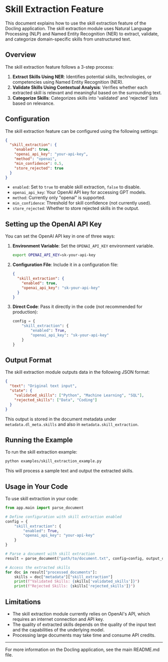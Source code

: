 # Skill Extraction Feature

This document explains how to use the skill extraction feature of the Docling application. The skill extraction module uses Natural Language Processing (NLP) and Named Entity Recognition (NER) to extract, validate, and categorize domain-specific skills from unstructured text.

## Overview

The skill extraction feature follows a 3-step process:

1. **Extract Skills Using NER**: Identifies potential skills, technologies, or competencies using Named Entity Recognition (NER).
2. **Validate Skills Using Contextual Analysis**: Verifies whether each extracted skill is relevant and meaningful based on the surrounding text.
3. **Categorize Skills**: Categorizes skills into 'validated' and 'rejected' lists based on relevance.

## Configuration

The skill extraction feature can be configured using the following settings:

```json
{
  "skill_extraction": {
    "enabled": true,
    "openai_api_key": "your-api-key",
    "method": "openai",
    "min_confidence": 0.5,
    "store_rejected": true
  }
}
```

- `enabled`: Set to `true` to enable skill extraction, `false` to disable.
- `openai_api_key`: Your OpenAI API key for accessing GPT models.
- `method`: Currently only "openai" is supported.
- `min_confidence`: Threshold for skill confidence (not currently used).
- `store_rejected`: Whether to store rejected skills in the output.

## Setting up the OpenAI API Key

You can set the OpenAI API key in one of three ways:

1. **Environment Variable**: Set the `OPENAI_API_KEY` environment variable.
   ```bash
   export OPENAI_API_KEY=sk-your-api-key
   ```

2. **Configuration File**: Include it in a configuration file:
   ```json
   {
     "skill_extraction": {
       "enabled": true,
       "openai_api_key": "sk-your-api-key"
     }
   }
   ```

3. **Direct Code**: Pass it directly in the code (not recommended for production):
   ```python
   config = {
       "skill_extraction": {
           "enabled": True,
           "openai_api_key": "sk-your-api-key"
       }
   }
   ```

## Output Format

The skill extraction module outputs data in the following JSON format:

```json
{
  "text": "Original text input",
  "state": {
    "validated_skills": ["Python", "Machine Learning", "SQL"],
    "rejected_skills": ["Data", "Coding"]
  }
}
```

This output is stored in the document metadata under `metadata.dl_meta.skills` and also in `metadata.skill_extraction`.

## Running the Example

To run the skill extraction example:

```bash
python examples/skill_extraction_example.py
```

This will process a sample text and output the extracted skills.

## Usage in Your Code

To use skill extraction in your code:

```python
from app.main import parse_document

# Define configuration with skill extraction enabled
config = {
    "skill_extraction": {
        "enabled": True,
        "openai_api_key": "your-api-key"
    }
}

# Parse a document with skill extraction
result = parse_document("path/to/document.txt", config=config, output_dir="output")

# Access the extracted skills
for doc in result["processed_documents"]:
    skills = doc["metadata"]["skill_extraction"]
    print(f"Validated Skills: {skills['validated_skills']}")
    print(f"Rejected Skills: {skills['rejected_skills']}")
```

## Limitations

- The skill extraction module currently relies on OpenAI's API, which requires an internet connection and API key.
- The quality of extracted skills depends on the quality of the input text and the capabilities of the underlying model.
- Processing large documents may take time and consume API credits.

---

For more information on the Docling application, see the main README.md file. 